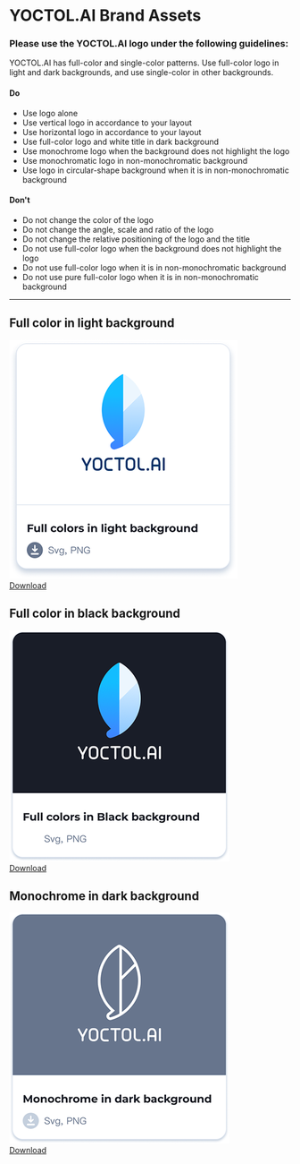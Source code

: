 # YOCTOL.AI Brand Assets
### Please use the YOCTOL.AI logo under the following guidelines:
YOCTOL.AI has full-color and single-color patterns. Use full-color logo in light and dark backgrounds, and use single-color in other backgrounds.

#### Do 

- Use logo alone
- Use vertical logo in accordance to your layout
- Use horizontal logo in accordance to your layout
- Use full-color logo and white title in dark background
- Use monochrome logo when the background does not highlight the logo
- Use monochromatic logo in non-monochromatic background
- Use logo in circular-shape background when it is in non-monochromatic background

#### Don't 

- Do not change the color of the logo
- Do not change the angle, scale and ratio of the logo
- Do not change the relative positioning of the logo and the title
- Do not use full-color logo when the background does not highlight the logo
- Do not use full-color logo when it is in non-monochromatic background
- Do not use pure full-color logo when it is in non-monochromatic background

<hr />

## Full color in light background
![](https://github.com/Yoctol/assets/blob/master/YOCTOL_LOGO/Full_colors_in_light_background_preview.png)
<br />
[Download](https://github.com/Yoctol/assets/blob/master/YOCTOL_LOGO/Full_colors_in_light_background)

## Full color in black background
![](https://github.com/Yoctol/assets/blob/master/YOCTOL_LOGO/Full_colors_in_Black_background_preview.png)
<br />
[Download](https://github.com/Yoctol/assets/blob/master/YOCTOL_LOGO/Full_colors_in_dark_background)

## Monochrome in dark background
![](https://github.com/Yoctol/assets/blob/master/YOCTOL_LOGO/Monochrome_in_dark_background_preview.png)
<br />
[Download](https://github.com/Yoctol/assets/blob/master/YOCTOL_LOGO/Monochrome_in_dark_background)

